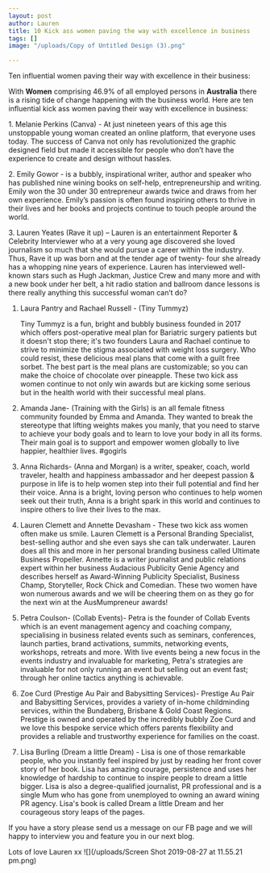 ```yaml
---
layout: post
author: Lauren
title: 10 Kick ass women paving the way with excellence in business
tags: []
image: "/uploads/Copy of Untitled Design (3).png"

---
```

Ten influential women paving their way with excellence in their business:

With **Women** comprising 46.9% of all employed persons in **Australia** there is a rising tide of change happening with the business world. Here are ten influential kick ass women paving their way with excellence in business:

1\. Melanie Perkins (Canva) - At just nineteen years of this age this unstoppable young woman created an online platform, that everyone uses today. The success of Canva not only has revolutionized the graphic designed field but made it accessible for people who don’t have the experience to create and design without hassles.

2\.  Emily Gowor - is a bubbly, inspirational writer, author and speaker who has published nine wining books on self-help, entrepreneurship and writing. Emily won the 30 under 30 entrepreneur awards twice and draws from her own experience. Emily’s passion is often found inspiring others to thrive in their lives and her books and projects continue to touch people around the world.

3\. Lauren Yeates (Rave it up) – Lauren is an entertainment Reporter & Celebrity Interviewer who at a very young age discovered she loved journalism so much that she would pursue a career within the industry. Thus, Rave it up was born and at the tender age of twenty- four she already has a whopping nine years of experience. Lauren has interviewed well-known stars such as Hugh Jackman, Justice Crew and many more and with a new book under her belt, a hit radio station and ballroom dance lessons is there really anything this successful woman can’t do?

1. Laura Pantry and Rachael Russell - (Tiny Tummyz)

   Tiny Tummyz is a fun, bright and bubbly business founded in 2017 which offers post-operative meal plan for Bariatric surgery patients but it doesn't stop there; it's two founders Laura and Rachael continue to strive to minimize the stigma associated with weight loss surgery. Who could resist, these delicious meal plans that come with a guilt free sorbet. The best part is the meal plans are customizable; so you can make the choice of chocolate over pineapple.  These two kick ass women continue to not only win awards but are kicking some serious but in the health world with their successful meal plans.
2. Amanda Jane- (Training with the Girls) is an all female fitness community founded by Emma and Amanda. They wanted to break the stereotype that lifting weights makes you manly, that you need to starve to achieve your body goals and to learn to love your body in all its forms. Their main goal is to support and empower women globally to live happier, healthier lives. #gogirls
3. Anna Richards- (Anna and Morgan) is a writer, speaker, coach, world traveler, health and happiness ambassador and her deepest passion & purpose in life is to help women step into their full potential and find her their voice. Anna is a bright, loving person who continues to help women seek out their truth, Anna is a bright spark in this world and continues to inspire others to live their lives to the max.
4. Lauren Clemett and Annette Devasham - These two kick ass women often make us smile. Lauren Clemett is a Personal Branding Specialist, best-selling author and she even says she can talk underwater. Lauren does all this and more in her personal branding business called Ultimate Business Propeller. Annette is a writer journalist and public relations expert within her business Audacious Publicity Genie Agency and describes herself as Award-Winning Publicity Specialist, Business Champ, Storyteller, Rock Chick and Comedian. These two women have won numerous awards and we will be cheering them on as they go for the next win at the AusMumpreneur awards!
5. Petra Coulson- (Collab Events)- Petra is the founder of Collab Events which is an event management agency and coaching company, specialising in business related events such as seminars, conferences, launch parties, brand activations, summits, networking events, workshops, retreats and more. With live events being a new focus in the events industry and invaluable for marketing, Petra's strategies are invaluable for not only running an event but selling out an event fast; through her online tactics anything is achievable.
6. Zoe Curd (Prestige Au Pair and Babysitting Services)- Prestige Au Pair and Babysitting Services, provides a variety of in-home childminding services, within the Bundaberg, Brisbane & Gold Coast Regions. Prestige is owned and operated by the incredibly bubbly Zoe Curd and we love this bespoke service which offers parents flexibility and provides a reliable and trustworthy experience for families on the coast.
7. Lisa Burling (Dream a little Dream) - Lisa is one of those remarkable people, who you instantly feel inspired by just by reading her front cover story of  her book. Lisa has amazing courage, persistence and uses her knowledge of hardship to continue to inspire people to dream a little bigger. Lisa is also a degree-qualified journalist, PR professional and is a single Mum who has gone from unemployed to owning an award wining PR agency. Lisa's book is called Dream a little Dream and her courageous story leaps of the pages.

If you have a story please send us a message on our FB page and we will happy to interview you and feature you in our next blog.

Lots of love Lauren xx ![](/uploads/Screen Shot 2019-08-27 at 11.55.21 pm.png)